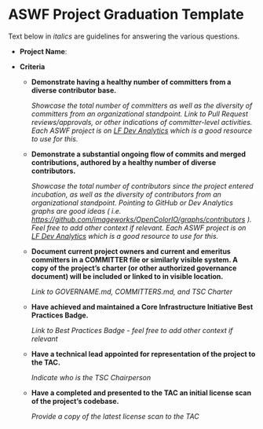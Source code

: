 # ASWF Project Graduation Template

Text below in _italics_ are guidelines for answering the various
questions.

- **Project Name**:

- **Criteria**

  - **Demonstrate having a healthy number of committers from a diverse
    contributor base.**

    _Showcase the total number of committers as well as the diversity
    of committers from an organizational standpoint. Link to Pull
    Request reviews/approvals, or other indications of committer-level
    activities. Each ASWF project is on [LF Dev Analytics] which is a 
    good resource to use for this._
 
  - **Demonstrate a substantial ongoing flow of commits and merged
    contributions, authored by a healthy number of diverse
    contributors.**
  
    _Showcase the total number of contributors since the project
    entered incubation, as well as the diversity of contributors from
    an organizational standpoint. Pointing to GitHub or Dev Analytics
    graphs are good ideas ( i.e.
    https://github.com/imageworks/OpenColorIO/graphs/contributors ).
    Feel free to add other context if relevant. 
    Each ASWF project is on [LF Dev Analytics] which is a 
    good resource to use for this._

  - **Document current project owners and current and emeritus
    committers in a COMMITTER file or similarly visible system. A copy
    of the project’s charter (or other authorized governance document)
    will be included or linked to in visible location.**
  
    _Link to GOVERNAME.md, COMMITTERS.md, and TSC Charter_

  - **Have achieved and maintained a Core Infrastructure Initiative
    Best Practices Badge.**

    _Link to Best Practices Badge - feel free to add other context if
    relevant_

  - **Have a technical lead appointed for representation of the project
    to the TAC.**
  
    _Indicate who is the TSC Chairperson_

  - **Have a completed and presented to the TAC an initial license scan
    of the project’s codebase.**
  
    _Provide a copy of the latest license scan to the TAC_

[LF Dev Analytics]: https://lfanalytics.io/projects/academy-software-foundation
